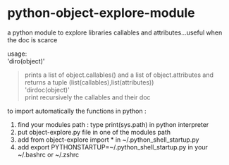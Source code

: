# python-object-explore-module
a python module to explore libraries callables and attributes...useful when the doc is scarce

usage:<br>
'diro(object)'<br>
>prints a list of object.callables() and a list of object.attributes and returns a tuple (list(callables),list(attributes))<br>
'dirdoc(object)'<br>
>print recursively the callables and their doc<br>

to import automatically the functions in python :
1. find your modules path : type print(sys.path) in python interpreter
2. put object-explore.py file in one of the modules path
3. add from object-explore import * in ~/.python_shell_startup.py
4. add export PYTHONSTARTUP=~/.python_shell_startup.py in your ~/.bashrc or ~/.zshrc

